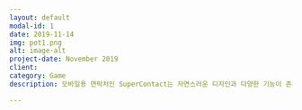 ```yaml
---
layout: default
modal-id: 1
date: 2019-11-14
img: pot1.png
alt: image-alt
project-date: November 2019
client: 
category: Game
description: 모바일용 연락처인 SuperContact는 자연스러운 디자인과 다양한 기능이 존재합니다. 평범한 연락처는 이제 그만! SuoerContact를 이용해보세요!<a href="https://github.com/MagicZOL/SuperContact">SuperContact Github</a>

---
```

